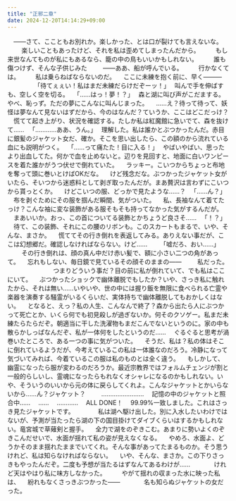 ```yaml
---
title: "正邪二章"
date: 2024-12-20T14:14:29+09:00
---
```

　――さて、ここともお別れか。楽しかった、とは口が裂けても言えないな。
　
　楽しいこともあったけど、それを私は歪めてしまったんだから。
　
　もし来世なんてものが私にもあるなら、籠の中の鳥もいいかもしれない。
　
　誰も傷つけず、そんな子供じみた
　
　――ああ、船が呼んでいる。
　
　行かなくては。
　
　私は乗らねばならないのだ。
　ここに未練を抱く前に、早く―――
　
　
　
　｢待てぇぇい！私はまだ未練だらけだぞーッ！｣
　叫んで手を伸ばすも、空しく空を切る。
　｢……はっ！夢！？｣
　森と湖に叫び声がこだまする。やべ、恥っず。ただの夢にこんなに叫んじまった。
　……え？待って待って、妖怪は夢なんて見ないはずだから、今のはなんだ？ていうか、ここはどこだっけ？
　慌てて起き上がり、状況を確認する。たしか私は紅魔館に急いでて、森を抜けて……
　｢…………ああ、うん。｣
　理解した。私は誰かとぶつかったんだ。赤目に銀髪のジャケット女だ、確か。そこを思い出したら、この額のから流れている血にも説明がつく。
　｢……って痛たた！目に入る！｣
　やばいやばい、思ったより出血してた。何かで血を止めないと。辺りを見回すと、地面に白いワンピースを着た誰かがうつ伏せで倒れていた。
　ラッキー。こいつからちょっと布地を奪って頭に巻いとけばOKだな。
　けど残念だな。ぶつかったジャケット女がいたら、そいつから迷惑料として剥ぎ取ったんだが。まあ贅沢は言わずにこいつから貰っとくか。
　けどこいつの服、どっかで見たような……？
　｢……ん？｣
　布を剥ぐためにその服を掴んだ瞬間、気がついた。
　私、長袖なんて着てたっけ？こんな袖に変な装飾がある服そもそも持ってなかった気がするんだが。
　まあいいか。おっ、この首についてる装飾とかちょうど良さそ……
　｢！？｣
　待て、この装飾、それにこの腰のリボンも。このスカートもまるで、いや、そんな、まさか。
　慌ててその行き倒れを表返してみる。ありえない事だが、ここは幻想郷だ。確認しなければならない。けど……
　
　｢嘘だろ、おい……｣
　
　その行き倒れは、顔の真ん中だけ赤い髪で、額に小さい二つの角があって。
　忘れもしない、毎日鏡で見ているその顔そのままの――
　
　私だった。
　
　
　
　
　
　つまりどういう事だ？目の前に私が倒れていて、でも私はここにいて。
　ぶつかったショックで幽体離脱でもしたか？いや、さっき私に触れたから、それは無い……いやいや、世の中には握り飯を無限に食べられる亡霊や楽器を演奏する騒霊がいるくらいだ、実体持ちで幽体離脱してもおかしくはない。
　となると、えっ？私の人生、こんなんで終了？森から出たら人にぶつかって死亡とか、いくら何でも初見殺しが過ぎないか。何そのクソゲー。私まだ未練たらたらだぞ。朝適当に干した洗濯物もまだこんでないというのに。家の中も散らかしっぱなんだぞ、私が一体何をしたというのだ……
　ぐるぐると思考が渦巻いたところで、ある一つの事に気がついた。
　そうだ、私は？私の体はそこに倒れているようだが、今考えているこの私は一体誰なのだろう。冷静になって気づいてみれば、今着ているこの服は私のものとは全く違う。
　もしかして、幽霊になったら服が変わるのだろうか。最近宗教界ではフォルムチェンジが割と一般的らしいし、霊魂になったらもれなくオシャレになるのかもしれない。いや、そういうのいいから元の体に戻らしてくれよ。こんなジャケットとかいらないから……ん？ジャケット？
　
　……………………
　記憶の中のジャケットと照合中……
　……
　…………
　ALL DONE！
　99.99%一致しました。これはさっき見たジャケットです。
　
　
　私は湖へ駆け出した。別に入水したいわけではないが、予測が当たったら湖の下の国目掛けてダイブくらいはするかもしれない。竜宮城で草薙剣と握手。
　全力で湖をのぞきこむ。あまりに勢いよくのぞきこんだせいで、水面が揺れて私の姿が見えなくなる。
　やめろ、水面よ、どうかそのまま揺れたままでいてくれ。そんな事があってたまるものか。そう思うけれど、私は知らなければならない。
　いや、そんな、まさか。この下りさっきもやったんだぞ。二度も予想が当たるはずなんてあるわけが……
　
　
　けれど天はやはり私に味方しなかった。
　
　やがて揺れの収まった水に映った私は、
　紛れもなくさっきぶつかった――
　
　
　名も知らぬジャケットの女だった。
　
　
